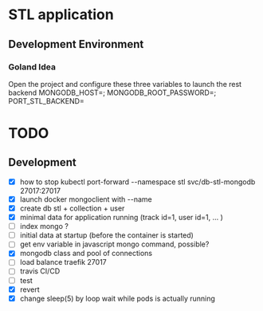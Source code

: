 # STL application
## Development Environment
### Goland Idea
Open the project and configure these three variables to launch the rest backend
MONGODB_HOST=;
MONGODB_ROOT_PASSWORD=;
PORT_STL_BACKEND=

# TODO
## Development
- [x] how to stop kubectl port-forward --namespace stl svc/db-stl-mongodb 27017:27017
- [x] launch docker mongoclient with --name
- [x] create db stl + collection + user
- [x] minimal data for application running (track id=1, user id=1, ... )
- [ ] index mongo ?
- [ ] initial data at startup (before the container is started)
- [ ] get env variable in javascript mongo command, possible?
- [x] mongodb class and pool of connections
- [ ] load balance traefik 27017
- [ ] travis CI/CD
- [ ] test
- [x] revert
- [x] change sleep(5) by loop wait while pods is actually running
